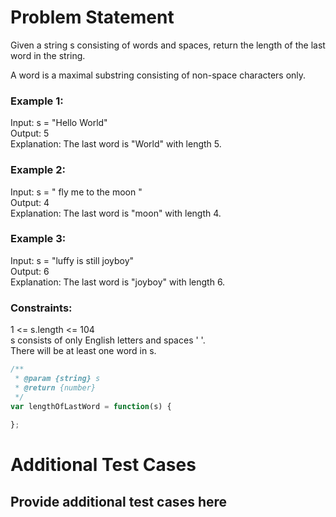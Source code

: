 # Problem Statement

Given a string s consisting of words and spaces, return the length of the last word in the string.   

A word is a maximal  substring consisting of non-space characters only.   

### Example 1:

Input: s = "Hello World"   
Output: 5   
Explanation: The last word is "World" with length 5.   

### Example 2:

Input: s = "   fly me   to   the moon  "   
Output: 4   
Explanation: The last word is "moon" with length 4.   

### Example 3:

Input: s = "luffy is still joyboy"   
Output: 6   
Explanation: The last word is "joyboy" with length 6.   
 
### Constraints:   

1 <= s.length <= 104   
s consists of only English letters and spaces ' '.   
There will be at least one word in s.   

```js
/**
 * @param {string} s
 * @return {number}
 */
var lengthOfLastWord = function(s) {
    
};
```

# Additional Test Cases

## Provide additional test cases here
